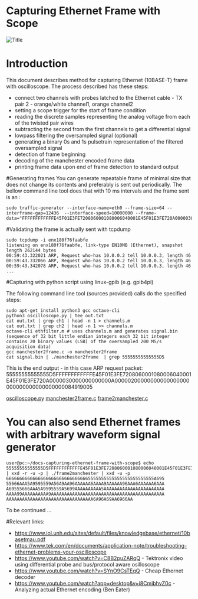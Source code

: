 # Capturing Ethernet Frame with Scope
![Title](setup.jpg)

# Introduction
This document describes method for capturing Ethernet (10BASE-T) frame with oscilloscope. The process described has these steps:

* connect two channels with probes latched to the Ethernet cable - TX pair 2 - orange/white channel1, orange channel2
* setting a scope trigger for the start of frame condition
* reading the discrete samples representing the analog voltage from each of the twisted pair wires
* subtracting the second from the first channels to get a differential signal
* lowpass filtering the oversampled signal (optional)
* generating a binary 0s and 1s pulsetrain representation of the filtered oversampled signal
* detection of frame beginning
* decoding of the manchester encoded frame data
* printing frame data upon end of frame detection to standard output

#Generating frames
You can generate repeatable frame of minimal size that does not change its contents and preferably is sent out periodically. The bellow command line tool does that with 10 ms intervals and the frame sent is an :
```
sudo traffic-generator --interface-name=eth0 --frame-size=64 --interframe-gap=12436  --interface-speed=10000000 --frame-data="FFFFFFFFFFFFE45F01E3FE7208060001080006040001E45F01E3FE720A0000030000000000000A00000200000000000000000000000000000000000084919005"
```

#Validating the frame is actually sent with tcpdump

```
sudo tcpdump -i enx180f76faabfe
listening on enx180f76faabfe, link-type EN10MB (Ethernet), snapshot length 262144 bytes
00:59:43.322021 ARP, Request who-has 10.0.0.2 tell 10.0.0.3, length 46
00:59:43.332066 ARP, Request who-has 10.0.0.2 tell 10.0.0.3, length 46
00:59:43.342078 ARP, Request who-has 10.0.0.2 tell 10.0.0.3, length 46
...
```

#Capturing with python script using linux-gpib (e.g. gpib4pi)

The following command line tool (sources provided) calls do the specified steps:

```
sudo apt-get install python3 gcc octave-cli
python3 oscilloscope.py | tee out.txt
cat out.txt | grep ch1 | head -n 1 > channels.m
cat out.txt | grep ch2 | head -n 1 >> channels.m
octave-cli ethfilter.m # uses channels.m and generates signal.bin (sequence of 32 bit little endian integers each 32 bit integer contains 20 binary values (LSB) of the oversampled 200 MS/s acquisition data)
gcc manchester2frame.c -o manchester2frame
cat signal.bin | ./manchester2frame  | grep 55555555555555D5
```

This is the end output - in this case ARP request packet:
55555555555555D5FFFFFFFFFFFFE45F01E3FE7208060001080006040001E45F01E3FE720A0000030000000000000A00000200000000000000000000000000000000000084919005

[oscilloscope.py](oscilloscope.py)
[manchester2frame.c](manchester2frame.c)
[frame2manchester.c](frame2manchester.c)


# You can also send Ethernet frames with arbitrary waveform signal generator
```
user@pc:~/docs-capturing-ethernet-frame-with-scope$ echo 55555555555555D5FFFFFFFFFFFFE45F01E3FE7208060001080006040001E45F01E3FE720A0000030000000000000A00000200000000000000000000000000000000000084919005 | xxd -r -u -p | ./frame2manchester | xxd -u -p
66666666666666666666666666666665555555555555555555555555A695
55666AAA5A9595559A56A9AA96AAAAAA6AAAA9AAAAAA96AAA6AAAAAA6AAA
A69555666AAA5A9595559A5699AAAAAAAAAA5AAAAAAAAAAAAAAAAAAAAAAA
AAAA99AAAAAAAAAA9AAAAAAAAAAAAAAAAAAAAAAAAAAAAAAAAAAAAAAAAAAA
AAAAAAAAAAAAAAAAAAAAAAAAAAAAAAAAA6A96A69AA6966AA
```

To be continued ...

#Relevant links:

* https://www.iol.unh.edu/sites/default/files/knowledgebase/ethernet/10basetmau.pdf
* https://www.tek.com/en/documents/application-note/troubleshooting-ethernet-problems-your-oscilloscope
* https://www.youtube.com/watch?v=C8B2puZARqQ - Tektronix video using differential probe and bus/protocol aware osilloscope
* https://www.youtube.com/watch?v=SYnO9CsTEqQ - Cheap Ethernet decoder
* https://www.youtube.com/watch?app=desktop&v=i8CmibhvZ0c - Analyzing actual Ethernet encoding (Ben Eater)
